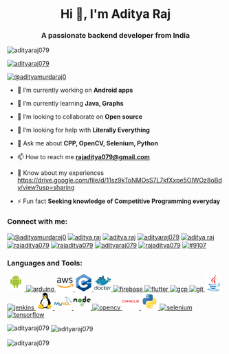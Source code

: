 

<h1 align="center">Hi 👋, I'm Aditya Raj</h1>
<h3 align="center">A passionate backend developer from India</h3>

<p align="left"> <img src="https://komarev.com/ghpvc/?username=adityaraj079&label=Profile%20views&color=0e75b6&style=flat" alt="adityaraj079" /> </p>

<p align="left"> <a href="https://github.com/ryo-ma/github-profile-trophy"><img src="https://github-profile-trophy.vercel.app/?username=adityaraj079" alt="adityaraj079" /></a> </p>

<p align="left"> <a href="https://twitter.com/@adityamurdaraj0" target="blank"><img src="https://img.shields.io/twitter/follow/@adityamurdaraj0?logo=twitter&style=for-the-badge" alt="@adityamurdaraj0" /></a> </p>

- 🔭 I’m currently working on **Android apps**

- 🌱 I’m currently learning **Java, Graphs**

- 👯 I’m looking to collaborate on **Open source**

- 🤝 I’m looking for help with **Literally Everything**

- 💬 Ask me about **CPP, OpenCV, Selenium, Python**

- 📫 How to reach me **rajaditya079@gmail.com**

- 📄 Know about my experiences https://drive.google.com/file/d/11sz9kToNMOsS7L7kfXxpe5OIWOz8oBdy/view?usp=sharing
- ⚡ Fun fact **Seeking knowledge of Competitive Programming everyday**

<h3 align="left">Connect with me:</h3>
<p align="left">
<a href="https://twitter.com/@adityamurdaraj0" target="blank"><img align="center" src="https://cdn.jsdelivr.net/npm/simple-icons@3.0.1/icons/twitter.svg" alt="@adityamurdaraj0" height="30" width="40" /></a>
<a href="https://linkedin.com/in/aditya raj" target="blank"><img align="center" src="https://cdn.jsdelivr.net/npm/simple-icons@3.0.1/icons/linkedin.svg" alt="aditya raj" height="30" width="40" /></a>
<a href="https://stackoverflow.com/users/aditya raj" target="blank"><img align="center" src="https://cdn.jsdelivr.net/npm/simple-icons@3.0.1/icons/stackoverflow.svg" alt="aditya raj" height="30" width="40" /></a>
<a href="https://instagram.com/adityaraj079" target="blank"><img align="center" src="https://cdn.jsdelivr.net/npm/simple-icons@3.0.1/icons/instagram.svg" alt="adityaraj079" height="30" width="40" /></a>
<a href="https://www.youtube.com/c/aditya raj" target="blank"><img align="center" src="https://cdn.jsdelivr.net/npm/simple-icons@3.0.1/icons/youtube.svg" alt="aditya raj" height="30" width="40" /></a>
<a href="https://www.codechef.com/users/rajaditya079" target="blank"><img align="center" src="https://cdn.jsdelivr.net/npm/simple-icons@3.1.0/icons/codechef.svg" alt="rajaditya079" height="30" width="40" /></a>
<a href="https://www.hackerrank.com/rajaditya079" target="blank"><img align="center" src="https://cdn.jsdelivr.net/npm/simple-icons@3.0.1/icons/hackerrank.svg" alt="rajaditya079" height="30" width="40" /></a>
<a href="https://codeforces.com/profile/adityaraj079" target="blank"><img align="center" src="https://cdn.jsdelivr.net/npm/simple-icons@3.0.1/icons/codeforces.svg" alt="adityaraj079" height="30" width="40" /></a>
<a href="https://auth.geeksforgeeks.org/user/rajaditya079" target="blank"><img align="center" src="https://cdn.jsdelivr.net/npm/simple-icons@3.0.1/icons/geeksforgeeks.svg" alt="rajaditya079" height="30" width="40" /></a>
<a href="https://discord.gg/#9107" target="blank"><img align="center" src="https://cdn.jsdelivr.net/npm/simple-icons@3.0.1/icons/discord.svg" alt="#9107" height="30" width="40" /></a>
</p>

<h3 align="left">Languages and Tools:</h3>
<p align="left"> <a href="https://developer.android.com" target="_blank"> <img src="https://raw.githubusercontent.com/devicons/devicon/master/icons/android/android-original-wordmark.svg" alt="android" width="40" height="40"/> </a> <a href="https://www.arduino.cc/" target="_blank"> <img src="https://cdn.worldvectorlogo.com/logos/arduino-1.svg" alt="arduino" width="40" height="40"/> </a> <a href="https://aws.amazon.com" target="_blank"> <img src="https://raw.githubusercontent.com/devicons/devicon/master/icons/amazonwebservices/amazonwebservices-original-wordmark.svg" alt="aws" width="40" height="40"/> </a> <a href="https://www.w3schools.com/cpp/" target="_blank"> <img src="https://raw.githubusercontent.com/devicons/devicon/master/icons/cplusplus/cplusplus-original.svg" alt="cplusplus" width="40" height="40"/> </a> <a href="https://www.docker.com/" target="_blank"> <img src="https://raw.githubusercontent.com/devicons/devicon/master/icons/docker/docker-original-wordmark.svg" alt="docker" width="40" height="40"/> </a> <a href="https://firebase.google.com/" target="_blank"> <img src="https://www.vectorlogo.zone/logos/firebase/firebase-icon.svg" alt="firebase" width="40" height="40"/> </a> <a href="https://flutter.dev" target="_blank"> <img src="https://www.vectorlogo.zone/logos/flutterio/flutterio-icon.svg" alt="flutter" width="40" height="40"/> </a> <a href="https://cloud.google.com" target="_blank"> <img src="https://www.vectorlogo.zone/logos/google_cloud/google_cloud-icon.svg" alt="gcp" width="40" height="40"/> </a> <a href="https://git-scm.com/" target="_blank"> <img src="https://www.vectorlogo.zone/logos/git-scm/git-scm-icon.svg" alt="git" width="40" height="40"/> </a> <a href="https://www.java.com" target="_blank"> <img src="https://raw.githubusercontent.com/devicons/devicon/master/icons/java/java-original.svg" alt="java" width="40" height="40"/> </a> <a href="https://www.jenkins.io" target="_blank"> <img src="https://www.vectorlogo.zone/logos/jenkins/jenkins-icon.svg" alt="jenkins" width="40" height="40"/> </a> <a href="https://www.linux.org/" target="_blank"> <img src="https://raw.githubusercontent.com/devicons/devicon/master/icons/linux/linux-original.svg" alt="linux" width="40" height="40"/> </a> <a href="https://www.mysql.com/" target="_blank"> <img src="https://raw.githubusercontent.com/devicons/devicon/master/icons/mysql/mysql-original-wordmark.svg" alt="mysql" width="40" height="40"/> </a> <a href="https://nodejs.org" target="_blank"> <img src="https://raw.githubusercontent.com/devicons/devicon/master/icons/nodejs/nodejs-original-wordmark.svg" alt="nodejs" width="40" height="40"/> </a> <a href="https://opencv.org/" target="_blank"> <img src="https://www.vectorlogo.zone/logos/opencv/opencv-icon.svg" alt="opencv" width="40" height="40"/> </a> <a href="https://www.oracle.com/" target="_blank"> <img src="https://raw.githubusercontent.com/devicons/devicon/master/icons/oracle/oracle-original.svg" alt="oracle" width="40" height="40"/> </a> <a href="https://www.python.org" target="_blank"> <img src="https://raw.githubusercontent.com/devicons/devicon/master/icons/python/python-original.svg" alt="python" width="40" height="40"/> </a> <a href="https://www.selenium.dev" target="_blank"> <img src="https://raw.githubusercontent.com/detain/svg-logos/780f25886640cef088af994181646db2f6b1a3f8/svg/selenium-logo.svg" alt="selenium" width="40" height="40"/> </a> <a href="https://www.tensorflow.org" target="_blank"> <img src="https://www.vectorlogo.zone/logos/tensorflow/tensorflow-icon.svg" alt="tensorflow" width="40" height="40"/> </a> </p>

<p><img align="left" src="https://github-readme-stats.vercel.app/api/top-langs?username=adityaraj079&show_icons=true&locale=en&layout=compact" alt="adityaraj079" /></p>

<p>&nbsp;<img align="center" src="https://github-readme-stats.vercel.app/api?username=adityaraj079&show_icons=true&locale=en" alt="adityaraj079" /></p>

<p><img align="center" src="https://github-readme-streak-stats.herokuapp.com/?user=adityaraj079&" alt="adityaraj079" /></p>
